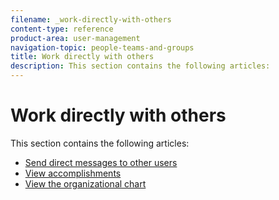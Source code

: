 ```yaml
---
filename: _work-directly-with-others
content-type: reference
product-area: user-management
navigation-topic: people-teams-and-groups
title: Work directly with others
description: This section contains the following articles:
---
```


# Work directly with others

This section contains the following articles:

* [Send direct messages to other users](../../people-teams-and-groups/work-directly-with-others/send-direct-messages-to-other-users.md) 
* [View accomplishments](../../people-teams-and-groups/work-directly-with-others/view-accomplishments.md) 
* [View the organizational chart](../../people-teams-and-groups/work-directly-with-others/view-the-org-chart.md)

